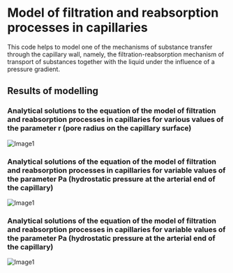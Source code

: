 # Model of filtration and reabsorption processes in capillaries

This code helps to model one of the mechanisms of substance transfer through the capillary wall, namely, the filtration-reabsorption mechanism of transport of substances together with the liquid under the influence of a pressure gradient.

## Results of modelling

### Analytical solutions to the equation of the model of filtration and reabsorption processes in capillaries for various values of the parameter r (pore radius on the capillary surface)

![Image1](https://github.com/VaryaMelnik/Model-of-filtration-and-reabsorption-processes-in-capillaries/blob/main/Image1.png)

### Analytical solutions of the equation of the model of filtration and reabsorption processes in capillaries for variable values of the parameter Pa (hydrostatic pressure at the arterial end of the capillary)

![Image1](https://github.com/VaryaMelnik/Model-of-filtration-and-reabsorption-processes-in-capillaries/blob/main/Image1.png)

### Analytical solutions of the equation of the model of filtration and reabsorption processes in capillaries for variable values of the parameter Pa (hydrostatic pressure at the arterial end of the capillary)

![Image1](https://github.com/VaryaMelnik/Model-of-filtration-and-reabsorption-processes-in-capillaries/blob/main/Image1.png)
